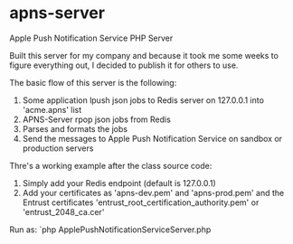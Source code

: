 apns-server
===========

Apple Push Notification Service PHP Server

Built this server for my company and because it took me some weeks
to figure everything out, I decided to publish it for others to use.

The basic flow of this server is the following:

1. Some application lpush json jobs to Redis server on 127.0.0.1 into
'acme.apns' list
2. APNS-Server rpop json jobs from Redis
3. Parses and formats the jobs
4. Send the messages to Apple Push Notification Service on sandbox or
   production servers


Thre's a working example after the class source code:

1. Simply add your Redis endpoint (default is 127.0.0.1)
2. Add your certificates as 'apns-dev.pem' and 'apns-prod.pem' and the Entrust certificates 'entrust_root_certification_authority.pem' or 'entrust_2048_ca.cer'

Run as:
`php ApplePushNotificationServiceServer.php
